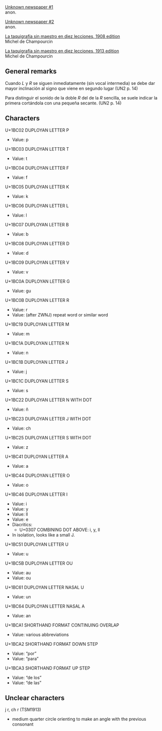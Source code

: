 [Unknown newspaper #1](https://www.todocoleccion.net/coleccionismo-revistas-periodicos/ano-1906-nieve-aviles-asturias-nobel-quimica-thompson-fisica-moissan-taquigrafia-metodo-duploye~x52772771)<br>
anon.

[Unknown newspaper #2](https://www.todocoleccion.net/coleccionismo-revistas-periodicos/1906-iglesia-estado-francia-centro-instructivo-republicano-madrid-taquigrafia-duploye-verger-liceo~x52773275)<br>
anon.

[La taquigrafía sin maestro en diez lecciones, 1908 edition](https://www.todocoleccion.net/libros-antiguos/michel-champourcin-taquigrafia-sin-maestro-diez-lecciones-1908-primera-edicion~x29720313)<br>
Michel de Champourcin

[La taquigrafía sin maestro en diez lecciones, 1913 edition](https://www.todocoleccion.net/libros-antiguos/la-taquigrafia-sin-maestro-f-michel-chapourcin-1913~x124529715)<br>
Michel de Champourcin

## General remarks

Cuando _L_ y _R_ se siguen inmediatamente (sin vocal intermedia) se debe dar
mayor inclinación al signo que viene en segundo lugar (UN2 p. 14)

Para distinguir el sonido de la doble _R_ del de la _R_ sencilla, se suele
indicar la primera cortándola con una pequeña secante. (UN2 p. 14)

## Characters

U+1BC02 DUPLOYAN LETTER P

* Value: p

U+1BC03 DUPLOYAN LETTER T

* Value: t

U+1BC04 DUPLOYAN LETTER F

* Value: f

U+1BC05 DUPLOYAN LETTER K

* Value: k

U+1BC06 DUPLOYAN LETTER L

* Value: l

U+1BC07 DUPLOYAN LETTER B

* Value: b

U+1BC08 DUPLOYAN LETTER D

* Value: d

U+1BC09 DUPLOYAN LETTER V

* Value: v

U+1BC0A DUPLOYAN LETTER G

* Value: gu

U+1BC0B DUPLOYAN LETTER R

* Value: r
* Value: (after ZWNJ) repeat word or similar word

U+1BC19 DUPLOYAN LETTER M

* Value: m

U+1BC1A DUPLOYAN LETTER N

* Value: n

U+1BC1B DUPLOYAN LETTER J

* Value: j

U+1BC1C DUPLOYAN LETTER S

* Value: s

U+1BC22 DUPLOYAN LETTER N WITH DOT

* Value: ñ

U+1BC23 DUPLOYAN LETTER J WITH DOT

* Value: ch

U+1BC25 DUPLOYAN LETTER S WITH DOT

* Value: z

U+1BC41 DUPLOYAN LETTER A

* Value: a

U+1BC44 DUPLOYAN LETTER O

* Value: o

U+1BC46 DUPLOYAN LETTER I

* Value: i
* Value: y
* Value: ll
* Value: e
* Diacritics:
  * U+0307 COMBINING DOT ABOVE: i, y, ll
* In isolation, looks like a small J.

U+1BC51 DUPLOYAN LETTER U

* Value: u

U+1BC5B DUPLOYAN LETTER OU

* Value: au
* Value: ou

U+1BC61 DUPLOYAN LETTER NASAL U

* Value: un

U+1BC64 DUPLOYAN LETTER NASAL A

* Value: an

U+1BCA1 SHORTHAND FORMAT CONTINUING OVERLAP

* Value: various abbreviations

U+1BCA2 SHORTHAND FORMAT DOWN STEP

* Value: “por”
* Value: “para”

U+1BCA3 SHORTHAND FORMAT UP STEP

* Value: “de los”
* Value: “de las”

## Unclear characters

j r, ch r (TSM1913)

* medium quarter circle orienting to make an angle with the previous consonant

